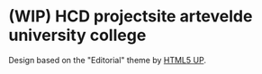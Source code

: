 # (WIP) HCD projectsite artevelde university college

Design based on the "Editorial" theme by [HTML5 UP](https://html5up.net/).
